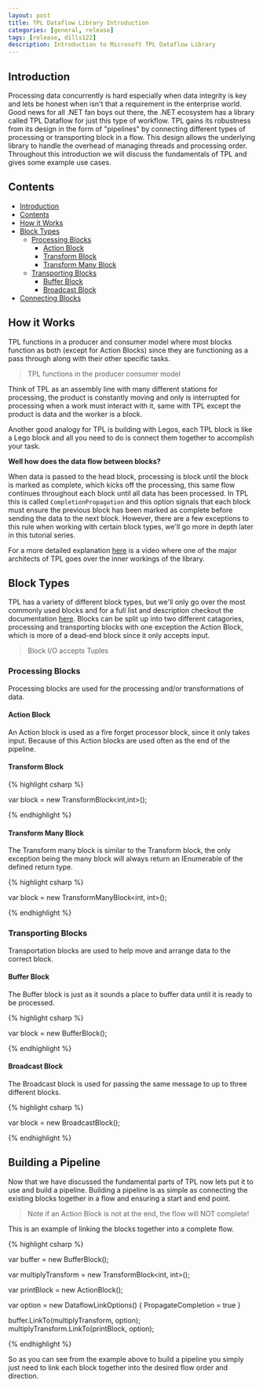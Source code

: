 ```yaml
---
layout: post
title: TPL Dataflow Library Introduction
categories: [general, release]
tags: [release, dills122]
description: Introduction to Microsoft TPL Dataflow Library
---
```


## Introduction

Processing data concurrently is hard especially when data integrity is key and lets be honest when isn't that a requirement in the enterprise world. Good news for all .NET fan boys out there, the .NET ecosystem has a library called TPL Dataflow for just this type of workflow. TPL gains its robustness from its design in the form of "pipelines" by connecting different types of processing or transporting block in a flow. This design allows the underlying library to handle the overhead of managing threads and processing order. Throughout this introduction we will discuss the fundamentals of TPL and gives some example use cases.

## Contents

- [Introduction](#introduction)
- [Contents](#contents)
- [How it Works](#how-it-works)
- [Block Types](#block-types)
  - [Processing Blocks](#processing-blocks)
    - [Action Block](#action-block)
    - [Transform Block](#transform-block)
    - [Transform Many Block](#transform-many-block)
  - [Transporting Blocks](#transporting-blocks)
    - [Buffer Block](#buffer-block)
    - [Broadcast Block](#broadcast-block)
- [Connecting Blocks](#connecting-blocks)

## How it Works

TPL functions in a producer and consumer model where most blocks function as both (except for Action Blocks) since they are functioning as a pass through along with their other specific tasks.

> TPL functions in the producer consumer model

Think of TPL as an assembly line with many different stations for processing, the product is constantly moving and only is interrupted for processing when a work must interact with it, same with TPL except the product is data and the worker is a block.

Another good analogy for TPL is building with Legos, each TPL block is like a Lego block and all you need to do is connect them together to accomplish your task.

**Well how does the data flow between blocks?**

When data is passed to the head block, processing is block until the block is marked as complete, which kicks off the processing, this same flow continues throughout each block until all data has been processed. In TPL this is called `CompletionPropagation` and this option signals that each block must ensure the previous block has been marked as complete before sending the data to the next block. However, there are a few exceptions to this rule when working with certain block types, we'll go more in depth later in this tutorial series.

For a more detailed explanation [here](https://channel9.msdn.com/Shows/Going+Deep/Stephen-Toub-Inside-TPL-Dataflow) is a video where one of the major architects of TPL goes over the inner workings of the library.

## Block Types

TPL has a variety of different block types, but we'll only go over the most commonly used blocks and for a full list and description checkout the documentation [here](https://docs.microsoft.com/en-us/dotnet/standard/parallel-programming/dataflow-task-parallel-library#predefined-dataflow-block-types). Blocks can be split up into two different catagories, processing and transporting blocks with one exception the Action Block, which is more of a dead-end block since it only accepts input.

> Block I/O accepts Tuples

### Processing Blocks

Processing blocks are used for the processing and/or transformations of data. 

#### Action Block

An Action block is used as a fire forget processor block, since it only takes input. Because of this Action blocks are used often as the end of the pipeline.

#### Transform Block

{% highlight csharp %}

var block = new TransformBlock<int,int>();

{% endhighlight %}

#### Transform Many Block

The Transform many block is similar to the Transform block, the only exception being the many block will always return an IEnumerable of the defined return type.

{% highlight csharp %}

var block = new TransformManyBlock<int, int>();

{% endhighlight %}

### Transporting Blocks

Transportation blocks are used to help move and arrange data to the correct block.

#### Buffer Block

The Buffer block is just as it sounds a place to buffer data until it is ready to be processed.

{% highlight csharp %}

var block = new BufferBlock<int>();

{% endhighlight %}

#### Broadcast Block

The Broadcast block is used for passing the same message to up to three different blocks.

{% highlight csharp %}

var block = new BroadcastBlock<int>();

{% endhighlight %}


## Building a Pipeline

Now that we have discussed the fundamental parts of TPL now lets put it to use and build a pipeline. Building a pipeline is as simple as connecting the existing blocks together in a flow and ensuring a start and end point.

> Note if an Action Block is not at the end, the flow will NOT complete!


This is an example of linking the blocks together into a complete flow.

{% highlight csharp %}

var buffer = new BufferBlock<int>();

var multiplyTransform = new TransformBlock<int, int>();

var printBlock = new ActionBlock<int>();

var option = new DataflowLinkOptions() { PropagateCompletion = true }

buffer.LinkTo(multiplyTransform, option);
multiplyTransform.LinkTo(printBlock, option);

{% endhighlight %}

So as you can see from the example above to build a pipeline you simply just need to link each block together into the desired flow order and direction.

